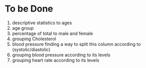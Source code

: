 # To be Done
1. descriptive statistics to ages
2. age group
3. percentage of total to male and female
4. grouping Cholesterol
5. blood pressure finding a way to split this column according to (systolic/diastolic)
6. grouping blood pressure according to its levels
7. grouping heart rate according to its levels
